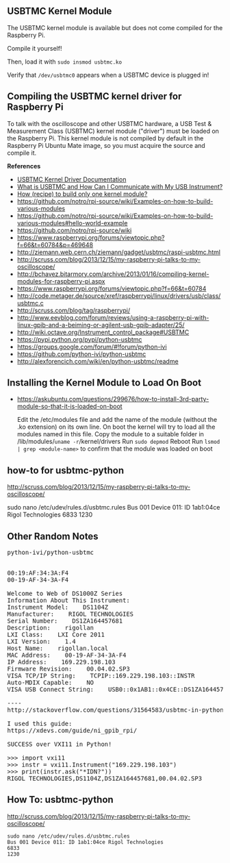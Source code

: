## USBTMC Kernel Module

The USBTMC kernel module is available but does not come compiled for the Raspberry Pi.

Compile it yourself!

Then, load it with `sudo insmod usbtmc.ko`

Verify that `/dev/usbtmc0` appears when a USBTMC device is plugged in!


## Compiling the USBTMC kernel driver for Raspberry Pi

To talk with the oscilloscope and other USBTMC hardware, a USB Test & Measurement Class (USBTMC) 
kernel module ("driver") must be loaded on the Raspberry Pi.  This kernel module is not compiled by
default in the Raspberry Pi Ubuntu Mate image, so you must acquire the source and compile it.

**References**

+ [USBTMC Kernel Driver Documentation](http://www.keysight.com/upload/cmc_upload/All/usbtmc.html?&cc=US&lc=eng)
+ [What is USBTMC and How Can I Communicate with My USB Instrument?](http://digital.ni.com/public.nsf/allkb/32195E6866293D628625743C000C1BAE)
+ [How (recipe) to build only one kernel module?](https://askubuntu.com/questions/515407/how-recipe-to-build-only-one-kernel-module)
+ https://github.com/notro/rpi-source/wiki/Examples-on-how-to-build-various-modules
+ https://github.com/notro/rpi-source/wiki/Examples-on-how-to-build-various-modules#hello-world-example
+ https://github.com/notro/rpi-source/wiki
+ https://www.raspberrypi.org/forums/viewtopic.php?f=66&t=60784&p=469648
+ http://ziemann.web.cern.ch/ziemann/gadget/usbtmc/raspi-usbtmc.html
+ http://scruss.com/blog/2013/12/15/my-raspberry-pi-talks-to-my-oscilloscope/
+ http://bchavez.bitarmory.com/archive/2013/01/16/compiling-kernel-modules-for-raspberry-pi.aspx
+ https://www.raspberrypi.org/forums/viewtopic.php?f=66&t=60784
+ http://code.metager.de/source/xref/raspberrypi/linux/drivers/usb/class/usbtmc.c
+ http://scruss.com/blog/tag/raspberrypi/
+ http://www.eevblog.com/forum/reviews/using-a-raspberry-pi-with-linux-gpib-and-a-beiming-or-agilent-usb-gpib-adapter/25/
+ http://wiki.octave.org/Instrument_control_package#USBTMC
+ https://pypi.python.org/pypi/python-usbtmc
+ https://groups.google.com/forum/#!forum/python-ivi
+ https://github.com/python-ivi/python-usbtmc
+ http://alexforencich.com/wiki/en/python-usbtmc/readme


## Installing the Kernel Module to Load On Boot

+ https://askubuntu.com/questions/299676/how-to-install-3rd-party-module-so-that-it-is-loaded-on-boot

    Edit the /etc/modules file and add the name of the module (without the .ko extension) on its own line.
    On boot the kernel will try to load all the modules named in this file.
    Copy the module to a suitable folder in /lib/modules/`uname -r`/kernel/drivers
    Run `sudo depmod`
    Reboot
    Run `lsmod | grep <module-name>` to confirm that the module was loaded on boot


## how-to for usbtmc-python

http://scruss.com/blog/2013/12/15/my-raspberry-pi-talks-to-my-oscilloscope/

sudo nano /etc/udev/rules.d/usbtmc.rules
Bus 001 Device 011: ID 1ab1:04ce Rigol Technologies 
6833
1230

## Other Random Notes

<pre>
python-ivi/python-usbtmc


00:19:AF:34:3A:F4
00-19-AF-34-3A-F4

Welcome to Web of DS1000Z Series
Information About This Instrument:
Instrument Model:    DS1104Z
Manufacturer:    RIGOL TECHNOLOGIES
Serial Number:    DS1ZA164457681
Description:    rigollan
LXI Class:    LXI Core 2011
LXI Version:    1.4
Host Name:    rigollan.local
MAC Address:    00-19-AF-34-3A-F4
IP Address:    169.229.198.103
Firmware Revision:    00.04.02.SP3
VISA TCP/IP String:    TCPIP::169.229.198.103::INSTR
Auto-MDIX Capable:    NO
VISA USB Connect String:    USB0::0x1AB1::0x4CE::DS1ZA164457681::INSTR

----
http://stackoverflow.com/questions/31564583/usbtmc-in-python

I used this guide:
https://xdevs.com/guide/ni_gpib_rpi/

SUCCESS over VXI11 in Python!

>>> import vxi11
>>> instr = vxi11.Instrument("169.229.198.103")
>>> print(instr.ask("*IDN?"))
RIGOL TECHNOLOGIES,DS1104Z,DS1ZA164457681,00.04.02.SP3
</pre>

## How To: usbtmc-python

http://scruss.com/blog/2013/12/15/my-raspberry-pi-talks-to-my-oscilloscope/

    sudo nano /etc/udev/rules.d/usbtmc.rules
    Bus 001 Device 011: ID 1ab1:04ce Rigol Technologies 
    6833
    1230


